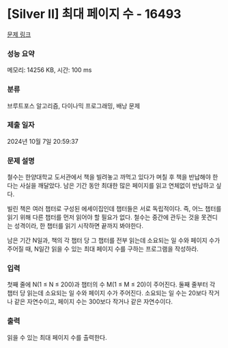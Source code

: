 # [Silver II] 최대 페이지 수 - 16493 

[문제 링크](https://www.acmicpc.net/problem/16493) 

### 성능 요약

메모리: 14256 KB, 시간: 100 ms

### 분류

브루트포스 알고리즘, 다이나믹 프로그래밍, 배낭 문제

### 제출 일자

2024년 10월 7일 20:59:37

### 문제 설명

<p>철수는 한양대학교 도서관에서 책을 빌려놓고 까먹고 있다가 며칠 후 책을 반납해야 한다는 사실을 깨달았다. 남은 기간 동안 최대한 많은 페이지를 읽고 연체없이 반납하고 싶다.</p>

<p>빌린 책은 여러 챕터로 구성된 에세이집인데 챕터들은 서로 독립적이다. 즉, 어느 챕터를 읽기 위해 다른 챕터를 먼저 읽어야 할 필요가 없다. 철수는 중간에 관두는 것을 못견디는 성격이라, 한 챕터를 읽기 시작하면 끝까지 봐야한다. </p>

<p>남은 기간 N일과, 책의 각 챕터 당 그 챕터를 전부 읽는데 소요되는 일 수와 페이지 수가 주어질 때, N일간 읽을 수 있는 최대 페이지 수를 구하는 프로그램을 작성하라.</p>

### 입력 

 <p>첫째 줄에 N(1 ≤ N ≤ 200)과 챕터의 수 M(1 ≤ M ≤ 20)이 주어진다. 둘째 줄부터 각 챕터 당 읽는데 소요되는 일 수와 페이지 수가 주어진다. 소요되는 일 수는 20보다 작거나 같은 자연수이고, 페이지 수는 300보다 작거나 같은 자연수이다.</p>

### 출력 

 <p>읽을 수 있는 최대 페이지 수를 출력한다.</p>

